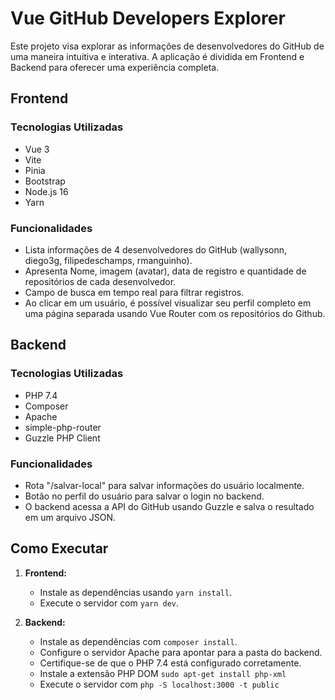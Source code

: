 # Vue GitHub Developers Explorer

Este projeto visa explorar as informações de desenvolvedores do GitHub de uma maneira intuitiva e interativa. A aplicação é dividida em Frontend e Backend para oferecer uma experiência completa.

## Frontend

### Tecnologias Utilizadas
- Vue 3
- Vite
- Pinia
- Bootstrap
- Node.js 16
- Yarn

### Funcionalidades
- Lista informações de 4 desenvolvedores do GitHub (wallysonn, diego3g, filipedeschamps, rmanguinho).
- Apresenta Nome, imagem (avatar), data de registro e quantidade de repositórios de cada desenvolvedor.
- Campo de busca em tempo real para filtrar registros.
- Ao clicar em um usuário, é possível visualizar seu perfil completo em uma página separada usando Vue Router com os repositórios do Github.

## Backend

### Tecnologias Utilizadas
- PHP 7.4
- Composer
- Apache
- simple-php-router
- Guzzle PHP Client

### Funcionalidades
- Rota "/salvar-local" para salvar informações do usuário localmente.
- Botão no perfil do usuário para salvar o login no backend.
- O backend acessa a API do GitHub usando Guzzle e salva o resultado em um arquivo JSON.

## Como Executar

1. **Frontend:**
   - Instale as dependências usando `yarn install`.
   - Execute o servidor com `yarn dev`.

2. **Backend:**
   - Instale as dependências com `composer install`.
   - Configure o servidor Apache para apontar para a pasta do backend.
   - Certifique-se de que o PHP 7.4 está configurado corretamente.
   - Instale a extensão PHP DOM `sudo apt-get install php-xml`
   - Execute o servidor com `php -S localhost:3000 -t public`
